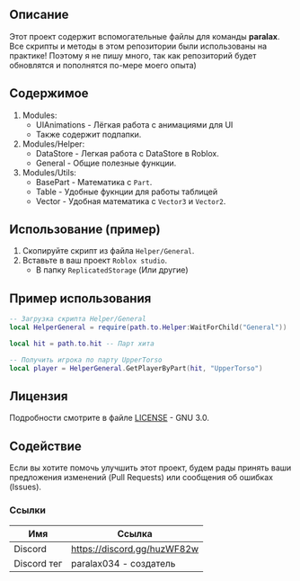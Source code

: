 ## Описание

Этот проект содержит вспомогательные файлы для команды **paralax**.
Все скрипты и методы в этом репозитории были использованы на практике!
Поэтому я не пишу много, так как репозиторий будет обновлятся и пополнятся по-мере моего опыта)

## Содержимое

1. Modules:
   - UIAnimations - Лёгкая работа с анимациями для UI
   - Также содержит подпапки.
2. Modules/Helper:
   - DataStore - Легкая работа с DataStore в Roblox.
   - General - Общие полезные функции.
1. Modules/Utils:
   - BasePart - Математика с `Part`.
   - Table - Удобные фукнции для работы таблицей
   - Vector - Удобная математика с `Vector3` и `Vector2`.

## Использование (пример)

1. Скопируйте скрипт из файла `Helper/General`.
2. Вставьте в ваш проект `Roblox studio`.
   - В папку `ReplicatedStorage` (Или другие)

## Пример использования

```lua
-- Загрузка скрипта Helper/General
local HelperGeneral = require(path.to.Helper:WaitForChild("General"))

local hit = path.to.hit -- Парт хита

-- Получить игрока по парту UpperTorso
local player = HelperGeneral.GetPlayerByPart(hit, "UpperTorso")
```

## Лицензия

Подробности смотрите в файле [LICENSE](LICENSE) - GNU 3.0.

## Содействие

Если вы хотите помочь улучшить этот проект, будем рады принять ваши предложения изменений (Pull Requests) или сообщения об ошибках (Issues).

### Ссылки
| Имя         | Ссылка                      |
| ----------- | --------------------------- |
| Discord     | https://discord.gg/huzWF82w |
| Discord тег | paralax034 - создатель      |
